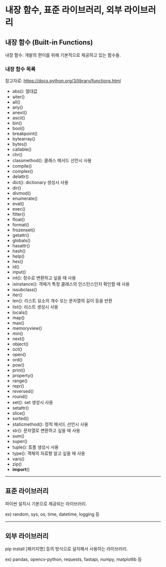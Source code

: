 # 내장 함수, 표준 라이브러리, 외부 라이브러리

## 내장 함수 (Built-in Functions)

내장 함수: 개발의 편이를 위해 기본적으로 제공하고 있는 함수들.

### 내장 함수 목록

참고자료: <https://docs.python.org/3/library/functions.html>

- abs(): 절대값
- aiter()
- all()
- any()
- anext()
- ascii()
- bin()
- bool()
- breakpoint()
- bytearray()
- bytes()
- callable()
- chr()
- classmethod(): 클래스 메서드 선언시 사용
- compile()
- complex()
- delattr()
- dict(): dictionary 생성시 사용
- dir()
- divmod()
- enumerate()
- eval()
- exec()
- filter()
- float()
- format()
- frozenset()
- getattr()
- globals()
- hasattr()
- hash()
- help()
- hex()
- id()
- input()
- int(): 정수로 변환하고 싶을 때 사용
- isinstance(): 객체가 특정 클래스의 인스턴스인지 확인할 때 사용
- issubclass()
- iter()
- len(): 리스트 요소의 개수 또는 문자열의 길이 등을 반환
- list(): 리스트 생성시 사용
- locals()
- map()
- max()
- memoryview()
- min()
- next()
- object()
- oct()
- open()
- ord()
- pow()
- print()
- property()
- range()
- repr()
- reversed()
- round()
- set(): set 생성시 사용
- setattr()
- slice()
- sorted()
- staticmethod(): 정적 메서드 선언시 사용
- str(): 문자열로 변환하고 싶을 때 사용
- sum()
- super()
- tuple(): 튜플 생성시 사용
- type(): 객체의 자료형 알고 싶을 때 사용
- vars()
- zip()
- __import__()

---

## 표준 라이브러리

파이썬 설치시 기본으로 제공되는 라이브러리.

ex) random, sys, os, time, datetime, logging 등

---

## 외부 라이브러리

pip install [패키지명] 등의 방식으로 설치해서 사용하는 라이브러리.

ex) pandas, opencv-python, requests, fastapi, numpy, matplotlib 등